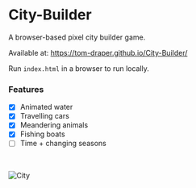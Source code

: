 # City-Builder
A browser-based pixel city builder game.

Available at: https://tom-draper.github.io/City-Builder/

Run <code>index.html</code> in a browser to run locally.

### Features
- [X] Animated water
- [X] Travelling cars
- [X] Meandering animals
- [X] Fishing boats
- [ ] Time + changing seasons

<br>

![City](https://user-images.githubusercontent.com/41476809/147494587-6a85ae90-aca4-4967-90cf-bfba77e694e5.png)

